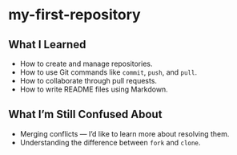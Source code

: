 # my-first-repository

## What I Learned
- How to create and manage repositories.
- How to use Git commands like `commit`, `push`, and `pull`.
- How to collaborate through pull requests.
- How to write README files using Markdown.

## What I’m Still Confused About 
- Merging conflicts — I’d like to learn more about resolving them.
- Understanding the difference between `fork` and `clone`.
